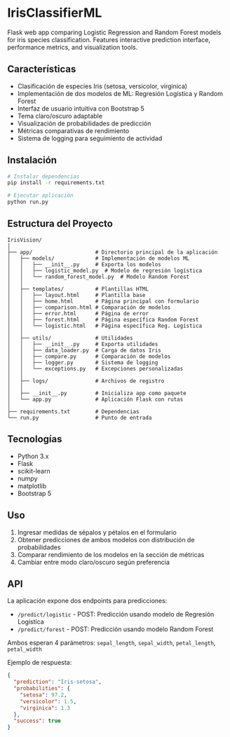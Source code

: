 # IrisClassifierML

Flask web app comparing Logistic Regression and Random Forest models for iris species classification. Features interactive prediction interface, performance metrics, and visualization tools.

## Características

- Clasificación de especies Iris (setosa, versicolor, virginica)
- Implementación de dos modelos de ML: Regresión Logística y Random Forest
- Interfaz de usuario intuitiva con Bootstrap 5
- Tema claro/oscuro adaptable
- Visualización de probabilidades de predicción
- Métricas comparativas de rendimiento
- Sistema de logging para seguimiento de actividad

## Instalación

```bash
# Instalar dependencias
pip install -r requirements.txt

# Ejecutar aplicación
python run.py
```

## Estructura del Proyecto

```
IrisVision/
│
├── app/                    # Directorio principal de la aplicación
│   ├── models/             # Implementación de modelos ML
│   │   ├── __init__.py     # Exporta los modelos
│   │   ├── logistic_model.py  # Modelo de regresión logística
│   │   └── random_forest_model.py  # Modelo Random Forest
│   │
│   ├── templates/          # Plantillas HTML
│   │   ├── layout.html     # Plantilla base
│   │   ├── home.html       # Página principal con formulario
│   │   ├── comparison.html # Comparación de modelos
│   │   ├── error.html      # Página de error
│   │   ├── forest.html     # Página específica Random Forest
│   │   └── logistic.html   # Página específica Reg. Logística
│   │
│   ├── utils/              # Utilidades
│   │   ├── __init__.py     # Exporta utilidades
│   │   ├── data_loader.py  # Carga de datos Iris
│   │   ├── compare.py      # Comparación de modelos
│   │   ├── logger.py       # Sistema de logging
│   │   └── exceptions.py   # Excepciones personalizadas
│   │
│   ├── logs/               # Archivos de registro
│   │
│   ├── __init__.py         # Inicializa app como paquete
│   └── app.py              # Aplicación Flask con rutas
│
├── requirements.txt        # Dependencias
└── run.py                  # Punto de entrada
```

## Tecnologías

- Python 3.x
- Flask
- scikit-learn
- numpy
- matplotlib
- Bootstrap 5

## Uso

1. Ingresar medidas de sépalos y pétalos en el formulario
2. Obtener predicciones de ambos modelos con distribución de probabilidades
3. Comparar rendimiento de los modelos en la sección de métricas
4. Cambiar entre modo claro/oscuro según preferencia

## API

La aplicación expone dos endpoints para predicciones:

- `/predict/logistic` - POST: Predicción usando modelo de Regresión Logística
- `/predict/forest` - POST: Predicción usando modelo Random Forest

Ambos esperan 4 parámetros: `sepal_length`, `sepal_width`, `petal_length`, `petal_width`

Ejemplo de respuesta:
```json
{
  "prediction": "Iris-setosa",
  "probabilities": {
    "setosa": 97.2,
    "versicolor": 1.5,
    "virginica": 1.3
  },
  "success": true
}
```
